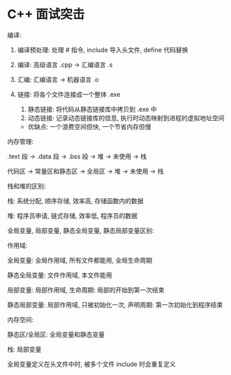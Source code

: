 # C++ 面试突击

编译:

1. 编译预处理: 处理 # 指令, include 导入头文件, define 代码替换

2. 编译: 高级语言 .cpp -> 汇编语言 .s

3. 汇编: 汇编语言 -> 机器语言 .o

4. 链接: 将各个文件连接成一个整体 .exe

   1. 静态链接: 将代码从静态链接库中拷贝到 .exe 中
   2. 动态链接: 记录动态链接库的信息, 执行时动态映射到进程的虚拟地址空间

   * 优缺点: 一个浪费空间但快, 一个节省内存但慢

   

内存管理:

.text 段 -> .data 段 -> .bss 段 -> 堆 -> 未使用 -> 栈

代码区 -> 常量区和静态区 -> 全局区 -> 堆 -> 未使用 -> 栈



栈和堆的区别:

栈: 系统分配, 顺序存储, 效率高, 存储函数内的数据

堆: 程序员申请, 链式存储, 效率低, 程序员的数据



全局变量, 局部变量, 静态全局变量, 静态局部变量区别: 

作用域:

全局变量: 全局作用域, 所有文件都能用, 全局生命周期

静态全局变量: 文件作用域, 本文件能用

局部变量: 局部作用域, 生命周期: 局部的开始到第一次结束

静态局部变量: 局部作用域, 只被初始化一次, 声明周期: 第一次初始化到程序结束



内存空间: 

静态区/全局区: 全局变量和静态变量

栈: 局部变量



全局变量定义在头文件中时, 被多个文件 include 时会重复定义

